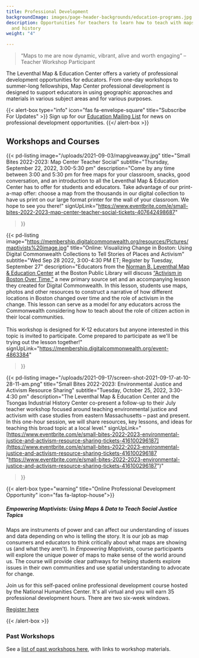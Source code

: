 ```yaml
---
title: Professional Development
backgroundImage: images/page-header-backgrounds/education-programs.jpg
description: Opportunities for teachers to learn how to teach with maps, geography,
  and history
weight: "4"

---
```

> “Maps to me are now dynamic, vibrant, alive and worth engaging” –Teacher Workshop Participant

The Leventhal Map & Education Center offers a variety of professional development opportunities for educators. From one-day workshops to summer-long fellowships, Map Center professional development is designed to support educators in using geographic approaches and materials in various subject areas and for various purposes.

{{< alert-box type="info" icon="fas fa-envelope-square" title="Subscribe For Updates" >}}
Sign up for our [Education Mailing List](https://visitor.r20.constantcontact.com/manage/optin?v=001ty3slyDjv8WLvGvwSdG8euspYmx7UP1YNPw2RbQHz_d15WTFIS4Ksb90bD2Fx0OBYbhpfZ896VoKbMS6m87TTQGTPsIpdO4e29yiAmPsALE%3D) for news on professional development opportunities.
{{</ alert-box >}}

## Workshops and Courses

{{< pd-listing
image="/uploads/2021-09-03/mapgiveaway.jpg"
title="Small Bites 2022-2023: Map Center Teacher Social"
subtitle="Thursday, September 22, 2022, 3:00-5:30 pm"
description="Come by any time between 3:00 and 5:30 pm for free maps for your classroom, snacks, good conversation, and an introduction to all the Leventhal Map & Education Center has to offer for students and educators. Take advantage of our print-a-map offer: choose a map from the thousands in our digital collection to have us print on our large format printer for the wall of your classroom. We hope to see you there!"
signUpLink="https://www.eventbrite.com/e/small-bites-2022-2023-map-center-teacher-social-tickets-407642498687"

> }}

{{< pd-listing
image="https://membership.digitalcommonwealth.org/resources/Pictures/maptivists%20image.jpg"
title="Online: Visualizing Change in Boston: Using Digital Commonwealth Collections to Tell Stories of Places and Activism"
subtitle="Wed Sep 28 2022, 3:00-4:30 PM ET;  Register by Tuesday, September 27"
description="Educators from the [Norman B. Leventhal Map & Education Center](https://www.leventhalmap.org/) at the Boston Public Library will discuss [“Activism in Boston Over Time,”](https://www.digitalcommonwealth.org/for_educators/primary_source_sets/activism_in_boston_over_time) a new primary source set and an accompanying lesson they created for Digital Commonwealth. In this lesson, students use maps, photos and other resources to construct a narrative of how different locations in Boston changed over time and the role of activism in the change. This lesson can serve as a model for any educators across the Commonwealth considering how to teach about the role of citizen action in their local communities. <br><br>This workshop is designed for K-12 educators but anyone interested in this topic is invited to participate. Come prepared to participate as we'll be trying out the lesson together!"
signUpLink="https://membership.digitalcommonwealth.org/event-4863384"

> }}

{{< pd-listing image="/uploads/2021-09-17/screen-shot-2021-09-17-at-10-28-11-am.png" title="Small Bites 2022-2023: Environmental Justice and Activism Resource Sharing" subtitle="Tuesday, October 25, 2022, 3:30-4:30 pm" description="The Leventhal Map & Education Center and the Tsongas Industrial History Center co-present a follow-up to their July teacher workshop focused around teaching environmental justice and activism with case studies from eastern Massachusetts – past and present. In this one-hour session, we will share resources, key lessons, and ideas for teaching this broad topic at a local level." signUpLink="[https://www.eventbrite.com/e/small-bites-2022-2023-environmental-justice-and-activism-resource-sharing-tickets-416100296187](https://www.eventbrite.com/e/small-bites-2022-2023-environmental-justice-and-activism-resource-sharing-tickets-416100296187 "https://www.eventbrite.com/e/small-bites-2022-2023-environmental-justice-and-activism-resource-sharing-tickets-416100296187")"

> }}

{{< alert-box type="warning" title="Online Professional Development Opportunity" icon="fas fa-laptop-house">}}

##### Empowering Maptivists: Using Maps & Data to Teach Social Justice Topics

Maps are instruments of power and can affect our understanding of issues and data depending on who is telling the story. It is our job as map consumers and educators to think critically about what maps are showing us (and what they aren’t). In _Empowering Maptivists_, course participants will explore the unique power of maps to make sense of the world around us. The course will provide clear pathways for helping students explore issues in their own communities and use spatial understanding to advocate for change.

Join us for this self-paced online professional development course hosted by the National Humanities Center. It's all virtual and you will earn 35 professional development hours. There are two six-week windows.

<a class="btn btn-xs btn-outline-primary mt-2" href="https://nationalhumanitiescenter.org/education-programs/courses/empowering-maptivists-using-maps-data-to-examine-social-issues-humanities-classroom/" target="_blank"><i class="fas fa-user-plus"></i> Register here</a>

{{< /alert-box >}}

### Past Workshops

See a [list of past workshops here](/education/k12/past-workshops), with links to workshop materials.
